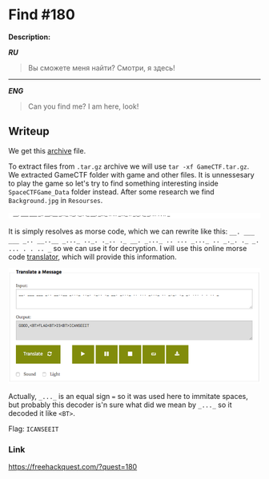 # Find #180
**Description:**

***RU***
> Вы сможете меня найти? Смотри, я здесь!

---

***ENG***
> Can you find me? I am here, look!

## Writeup

We get this [archive](/FHQ/files/steganography/GameCTF.tar.gz) file.

To extract files from `.tar.gz` archive we will use `tar -xf GameCTF.tar.gz`. We extracted GameCTF folder with game and other files. It is unnessesary to play the game so let's try to find something interesting inside `SpaceCTFGame_Data` folder instead. After some research we find `Background.jpg` in `Resourses`. 

![image](/FHQ/images/steganography/Find-backgroud.jpg)

It is simply resolves as morse code, which we can rewrite like this: `__. ___ ___ _.. __..__ _..._ .._. ._.. ._ __. _..._ .. ... _..._ .. _._. ._ _. ... . . .. _` so we can use it for decryption. I will use this online morse code [translator](https://morsecode.scphillips.com/translator.html), which will provide this information.

![image](/FHQ/images/steganography/Find-morse-decryption.png)

Actually, `_..._` is an equal sign `=` so it was used here to immitate spaces, but probably this decoder is'n sure what did we mean by `_..._` so it decoded it like `<BT>`.

Flag: `ICANSEEIT`

### Link

https://freehackquest.com/?quest=180

